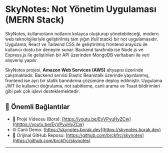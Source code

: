 # SkyNotes: Not Yönetim Uygulaması (MERN Stack)

SkyNotes, kullanıcıların notlarını kolayca oluşturup yönetebileceği, modern web teknolojileriyle geliştirilmiş tam yığın (full stack) bir not uygulamasıdır. Uygulama, React ve Tailwind CSS ile geliştirilmiş frontend arayüzü ile kullanıcı dostu bir deneyim sunar. Backend tarafında ise Node.js ve Express.js ile geliştirilen bir API üzerinden MongoDB veritabanı ile veri alışverişi yapılır.

SkyNotes projesi, **Amazon Web Services (AWS)** altyapısı üzerinde çalışmaktadır. Backend servisi Elastic Beanstalk üzerinde yayınlanmış, frontend ise ayrı bir statik barındırma çözümüne deploy edilmiştir. Uygulama JWT ile kullanıcı doğrulama, not sabitleme, canlı arama ve Toast bildirimleri gibi pek çok işlevi desteklemektedir.

## 🔗 Önemli Bağlantılar

- 🎥 Proje Videosu (Bora): [https://youtu.be/EyVPyuHyZCw](hhttps://youtu.be/EyVPyuHyZCw)
- 🌐 Canlı Demo: [https://skynotes.borak.dev](https://skynotes.borak.dev)
- 🔗 Orijinal GitHub Reposu: [https://github.com/brckfrc/skynotes](https://github.com/brckfrc/skynotes)

---
